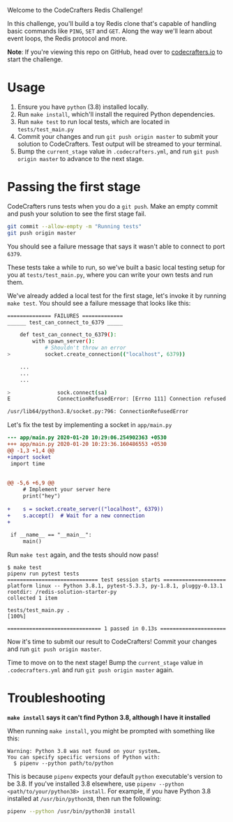 Welcome to the CodeCrafters Redis Challenge!

In this challenge, you'll build a toy Redis clone that's capable of handling
basic commands like `PING`, `SET` and `GET`. Along the way we'll learn about
event loops, the Redis protocol and more. 

**Note**: If you're viewing this repo on GitHub, head over to
[codecrafters.io](https://codecrafters.io) to start the challenge.

# Usage

1. Ensure you have `python` (3.8) installed locally.
2. Run `make install`, which'll install the required Python dependencies.
3. Run `make test` to run local tests, which are located in `tests/test_main.py`
4. Commit your changes and run `git push origin master` to submit your solution
   to CodeCrafters. Test output will be streamed to your terminal.
5. Bump the `current_stage` value in `.codecrafters.yml`, and run `git push
   origin master` to advance to the next stage.

# Passing the first stage

CodeCrafters runs tests when you do a `git push`. Make an empty commit and
push your solution to see the first stage fail.
   
``` sh
git commit --allow-empty -m "Running tests"
git push origin master
```

You should see a failure message that says it wasn't able to connect to port
`6379`.

These tests take a while to run, so we've built a basic local testing setup for
you at `tests/test_main.py`, where you can write your own tests and run them.

We've already added a local test for the first stage, let's invoke it by running
`make test`. You should see a failure message that looks like this: 
   
```sh
============== FAILURES =============
______ test_can_connect_to_6379 _____

    def test_can_connect_to_6379():
        with spawn_server():
            # Shouldn't throw an error
>           socket.create_connection(("localhost", 6379))

    ...
    ...
    ...

>               sock.connect(sa)
E               ConnectionRefusedError: [Errno 111] Connection refused

/usr/lib64/python3.8/socket.py:796: ConnectionRefusedError
```
   
Let's fix the test by implementing a socket in `app/main.py`
 
```diff
--- app/main.py	2020-01-20 10:29:06.254902363 +0530
+++ app/main.py	2020-01-20 10:23:36.160486553 +0530
@@ -1,3 +1,4 @@
+import socket
 import time
 
 
@@ -5,6 +6,9 @@
     # Implement your server here
     print("hey")
 
+    s = socket.create_server(("localhost", 6379))
+    s.accept()  # Wait for a new connection
+
 
 if __name__ == "__main__":
     main()
```

Run `make test` again, and the tests should now pass!
   
```
$ make test
pipenv run pytest tests
============================= test session starts ====================
platform linux -- Python 3.8.1, pytest-5.3.3, py-1.8.1, pluggy-0.13.1
rootdir: /redis-solution-starter-py
collected 1 item                                                                                                                                                                                                                              

tests/test_main.py .                                                                                                                                                                                                                    [100%]

============================== 1 passed in 0.13s =====================
```

Now it's time to submit our result to CodeCrafters! Commit your changes and run
`git push origin master`.

Time to move on to the next stage! Bump the `current_stage` value in
`.codecrafters.yml` and run `git push origin master` again.

# Troubleshooting

**`make install` says it can't find Python 3.8, although I have it installed**

When running `make install`, you might be prompted with something like this: 

```
Warning: Python 3.8 was not found on your system…
You can specify specific versions of Python with:
  $ pipenv --python path/to/python
```

This is because `pipenv` expects your default `python` executable's version to
be 3.8. If you've installed 3.8 elsewhere, use `pipenv --python
<path/to/your/python38> install`. For example, if you have Python 3.8
installed at `/usr/bin/python38`, then run the following: 

``` sh
pipenv --python /usr/bin/python38 install
```
